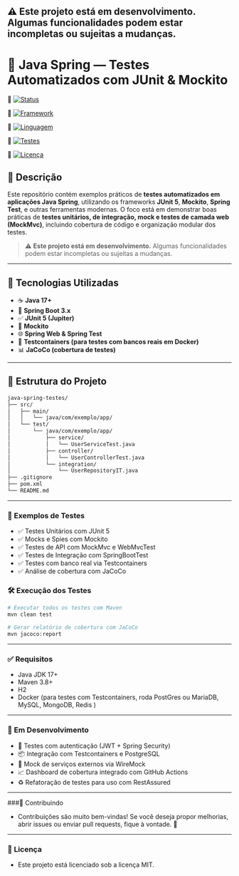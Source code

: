⚠️ **Este projeto está em desenvolvimento.** Algumas funcionalidades podem estar incompletas ou sujeitas a mudanças.
---

# 🧪 Java Spring — Testes Automatizados com JUnit & Mockito

🔗 [![Status](https://img.shields.io/badge/Status-Em_Desenvolvimento-yellow?style=for-the-badge)]()

🔗 [![Framework](https://img.shields.io/badge/Spring-Boot-brightgreen?style=for-the-badge)](https://spring.io/projects/spring-boot)

🔗 [![Linguagem](https://img.shields.io/badge/Linguagem-Java-blue?style=for-the-badge)](https://www.oracle.com/java/)

🔗 [![Testes](https://img.shields.io/badge/Testes-JUnit_5_&_Mockito-orange?style=for-the-badge)](https://junit.org/junit5/)

🔗 [![Licença](https://img.shields.io/badge/Licença-MIT-green?style=for-the-badge)](LICENSE)

## 📌 Descrição

Este repositório contém exemplos práticos de **testes automatizados em aplicações Java Spring**, utilizando os frameworks **JUnit 5**, **Mockito**, **Spring Test**, e outras ferramentas modernas. O foco está em demonstrar boas práticas de **testes unitários, de integração, mock e testes de camada web (MockMvc)**, incluindo cobertura de código e organização modular dos testes.

> ⚠️ **Este projeto está em desenvolvimento.** Algumas funcionalidades podem estar incompletas ou sujeitas a mudanças.

---

## 🚀 Tecnologias Utilizadas

- ☕ **Java 17+**
- 🌱 **Spring Boot 3.x**
- ✅ **JUnit 5 (Jupiter)**
- 🧪 **Mockito**
- 🌐 **Spring Web & Spring Test**
- 🧬 **Testcontainers (para testes com bancos reais em Docker)**
- 📊 **JaCoCo (cobertura de testes)**

---

## 📁 Estrutura do Projeto

```bash
java-spring-testes/
├── src/
│   ├── main/
│   │   └── java/com/exemplo/app/
│   └── test/
│       └── java/com/exemplo/app/
│           ├── service/
│           │   └── UserServiceTest.java
│           ├── controller/
│           │   └── UserControllerTest.java
│           └── integration/
│               └── UserRepositoryIT.java
├── .gitignore
├── pom.xml
└── README.md
```
---

### 🧪 Exemplos de Testes
- ✅ Testes Unitários com JUnit 5
- ✅ Mocks e Spies com Mockito
- ✅ Testes de API com MockMvc e WebMvcTest
- ✅ Testes de Integração com SpringBootTest
- ✅ Testes com banco real via Testcontainers
- ✅ Análise de cobertura com JaCoCo

### 🛠️ Execução dos Testes

```bash
# Executar todos os testes com Maven
mvn clean test

# Gerar relatório de cobertura com JaCoCo
mvn jacoco:report

```
---

### ✅ Requisitos
- Java JDK 17+
- Maven 3.8+
- H2 
- Docker (para testes com Testcontainers, roda PostGres ou MariaDB, MySQL, MongoDB, Redis )

---

### 📌 Em Desenvolvimento
- 🔄 Testes com autenticação (JWT + Spring Security)
- 📦 Integração com Testcontainers e PostgreSQL
- 🧪 Mock de serviços externos via WireMock
- 📈 Dashboard de cobertura integrado com GitHub Actions
- ♻️ Refatoração de testes para uso com RestAssured

---

###🤝 Contribuindo
- Contribuições são muito bem-vindas! Se você deseja propor melhorias, abrir issues ou enviar pull requests, fique à vontade. 🚀

---

### 📄 Licença
- Este projeto está licenciado sob a licença MIT.
